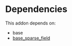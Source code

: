 # Dependencies

This addon depends on:

- base
- [base_sparse_field](../../../../../oca-ocb-core/odoo-bringout-oca-ocb-base_sparse_field)
